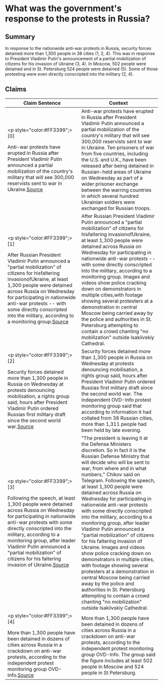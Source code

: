 # What was the government's response to the protests in Russia?

## Summary
In response to the nationwide anti-war protests in Russia, security forces detained more than 1,300 people in 38 cities (1, 2, 4). This was in response to President Vladimir Putin's announcement of a partial mobilization of citizens for his invasion of Ukraine (3, 4). In Moscow, 502 people were detained and in St. Petersburg 524 people were detained (5). Some of those protesting were even directly conscripted into the military (2, 4).

## Claims
| Claim Sentence | Context |
|---|---|
|<p style="color:#FF3399";>[0]</p>Anti-war protests have erupted in Russia after President Vladimir Putin announced a partial mobilization of the country's military that will see 300,000 reservists sent to war in Ukraine.<a href="https://www.cnbc.com/2022/09/22/russia-ukraine-live-updates.html" target="_blank">Source</a>| Anti-war protests have erupted in Russia after President Vladimir Putin announced a partial mobilization of the country's military that will see 300,000 reservists sent to war in Ukraine. Ten prisoners of war from five countries, including the U.S. and U.K., have been released after being detained in Russian-held areas of Ukraine on Wednesday as part of a wider prisoner exchange between the warring countries in which several hundred Ukrainian soldiers were exchanged for Russian troops.|
|<p style="color:#FF3399";>[1]</p>After Russian President Vladimir Putin announced a "partial mobilization" of citizens for hisfaltering invasionofUkraine, at least 1,300 people were detained across Russia on Wednesday for participating in nationwide anti-war protests -- with some directly conscripted into the military, according to a monitoring group.<a href="https://www.cnn.com/europe/live-news/russia-ukraine-war-news-09-23-22/h_f5ee26d93d6a9ed19c575c6e7550293c" target="_blank">Source</a>| After Russian President Vladimir Putin announced a "partial mobilization" of citizens for hisfaltering invasionofUkraine, at least 1,300 people were detained across Russia on Wednesday for participating in nationwide anti-war protests -- with some directly conscripted into the military, according to a monitoring group. Images and videos show police cracking down on demonstrators in multiple cities,with footage showing several protesters at a demonstration in central Moscow being carried away by the police and authorities in St. Petersburg attempting to contain a crowd chanting "no mobilization" outside Isakiivskiy Cathedral.|
|<p style="color:#FF3399";>[2]</p>Security forces detained more than 1,300 people in Russia on Wednesday at protests denouncing mobilisation, a rights group said, hours after President Vladimir Putin ordered Russias first military draft since the second world war.<a href="https://www.theguardian.com/world/2022/sep/22/russia-protests-more-than-1300-arrested-at-anti-war-demonstrations-ukraine" target="_blank">Source</a>| Security forces detained more than 1,300 people in Russia on Wednesday at protests denouncing mobilisation, a rights group said, hours after President Vladimir Putin ordered Russias first military draft since the second world war. The independent OVD-Info protest monitoring group said that according to information it had collated from 38 Russian cities, more than 1,311 people had been held by late evening.|
|<p style="color:#FF3399";>[3]</p>Following the speech, at least 1,300 people were detained across Russia on Wednesday for participating in nationwide anti-war protests with some directly conscripted into the military, according to a monitoring group, after leader Vladimir Putin announced a "partial mobilization" of citizens for his faltering invasion of Ukraine.<a href="https://www.cnn.com/2022/09/22/europe/russia-protests-partial-mobilization-ukraine-intl-hnk/index.html" target="_blank">Source</a>| "The president is leaving it at the Defense Ministers discretion. So in fact it is the Russian Defense Ministry that will decide who will be sent to war, from where and in what numbers," Chikov said on Telegram. Following the speech, at least 1,300 people were detained across Russia on Wednesday for participating in nationwide anti-war protests with some directly conscripted into the military, according to a monitoring group, after leader Vladimir Putin announced a "partial mobilization" of citizens for his faltering invasion of Ukraine. Images and videos show police cracking down on demonstrators in multiple cities, with footage showing several protesters at a demonstration in central Moscow being carried away by the police and authorities in St. Petersburg attempting to contain a crowd chanting "no mobilization" outside Isakiivskiy Cathedral.|
|<p style="color:#FF3399";>[4]</p>More than 1,300 people have been detained in dozens of cities across Russia in a crackdown on anti-war protests, according to the independent protest monitoring group OVD-Info.<a href="https://www.cnn.com/europe/live-news/russia-ukraine-war-news-09-22-22/h_1433a7ff7824fc3454c5f438b3a52558" target="_blank">Source</a>| More than 1,300 people have been detained in dozens of cities across Russia in a crackdown on anti-war protests, according to the independent protest monitoring group OVD-Info. The group said the figure includes at least 502 people in Moscow and 524 people in St Petersburg.|
